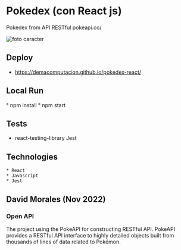 # Pokedex (con React js)
Pokedex from API RESTful pokeapi.co/

![foto caracter](https://user-images.githubusercontent.com/105241040/204166490-ab095228-0cd4-4328-ab52-44c9b09b0152.png)

## Deploy
- https://demacomputacion.github.io/pokedex-react/

## Local Run
° npm install
° npm start

## Tests
- react-testing-library Jest

## Technologies
```
* React
* Javascript
* Jest
```

## David Morales (Nov 2022)

### Open API
The project using the PokeAPI for constructing RESTful API.
PokeAPI provides a RESTful API interface to highly detailed objects built from thousands of lines of data related to Pokémon.
